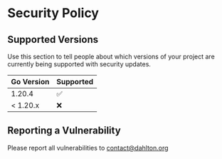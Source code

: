 # Security Policy

## Supported Versions

Use this section to tell people about which versions of your project are
currently being supported with security updates.

| Go Version | Supported          |
|------------|--------------------|
| 1.20.4     | :white_check_mark: |
| < 1.20.x   | :x:                |

## Reporting a Vulnerability

Please report all vulnerabilities to contact@dahlton.org
